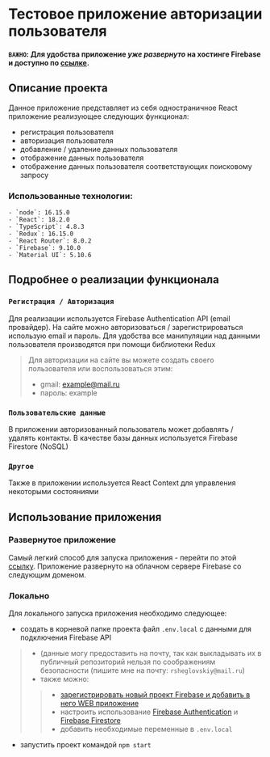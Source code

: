 # Тестовое приложение авторизации пользователя

#### **`ВАЖНО`: Для удобства приложение _уже развернуто_ на хостинге Firebase и доступно по [cсылке](https://simple-login-21cb5.web.app/).**

## Описание проекта

Данное приложение представляет из себя одностраничное React приложение реализующее следующих функционал:
- регистрация пользователя
- авторизация пользователя
- добавление / удаление данных пользователя
- отображение данных пользователя
- отображение данных пользователя соответствующих поисковому запросу

### Использованные технологии:

```
- `node`: 16.15.0
- `React`: 18.2.0
- `TypeScript`: 4.8.3
- `Redux`: 16.15.0
- `React Router`: 8.0.2
- `Firebase`: 9.10.0
- `Material UI`: 5.10.6
```

## Подробнее о реализации функционала

### `Регистрация / Авторизация`
Для реализации используется Firebase Authentication API (email провайдер). На сайте можно авторизоваться / 
зарегистрироваться использую email и пароль. Для удобства все манипуляции над данными пользователя производятся
при помощи библиотеки Redux

> Для авторизации на сайте вы можете создать своего пользователя или воспользоваться этим:
> - gmail: example@mail.ru
> - пароль: example

### `Пользовательские данные`
В приложении авторизованный пользователь может добавлять / удалять контакты. В качестве базы данных используется
Firebase Firestore (NoSQL)

### `Другое`
Также в приложении используется React Context для управления некоторыми состояниями

## Использование приложения

### Развернутое приложение
Самый легкий способ для запуска приложения - перейти по этой [ссылку](https://simple-login-21cb5.web.app/).
Приложение развернуто на облачном сервере Firebase со следующим доменом. 

### Локально
Для локального запуска приложения необходимо следующее:
- создать в корневой папке проекта файл `.env.local` с данными для подключения Firebase API 
> - (данные могу предоставить на почту, так как выкладывать их в публичный репозиторий нельзя по соображениям безопасности (пишите мне на почту: `rsheglovskiy@mail.ru`)
> - также можно:
> > - [зарегистрировать новый проект Firebase и добавить в него WEB приложение](https://firebase.google.com/docs/web/setup?authuser=0&hl=en) 
> > - настроить использование [Firebase Authentication](https://firebase.google.com/docs/auth/web/start?hl=en&authuser=0) и [Firebase Firestore](https://firebase.google.com/docs/firestore/quickstart?hl=en&authuser=0)
> > - добавить необходимые переменные в `.env.local` 

- запустить проект командой `npm start`
